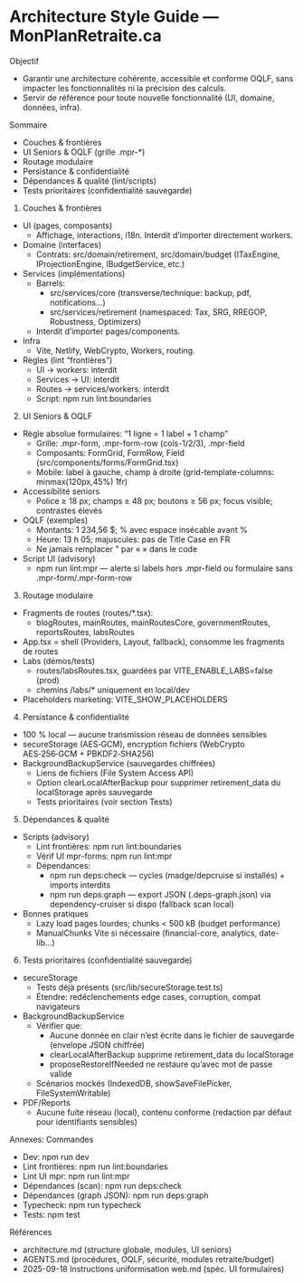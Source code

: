 # Architecture Style Guide — MonPlanRetraite.ca

Objectif
- Garantir une architecture cohérente, accessible et conforme OQLF, sans impacter les fonctionnalités ni la précision des calculs.
- Servir de référence pour toute nouvelle fonctionnalité (UI, domaine, données, infra).

Sommaire
- Couches & frontières
- UI Seniors & OQLF (grille .mpr-*)
- Routage modulaire
- Persistance & confidentialité
- Dépendances & qualité (lint/scripts)
- Tests prioritaires (confidentialité sauvegarde)

1) Couches & frontières
- UI (pages, composants)
  - Affichage, interactions, i18n. Interdit d’importer directement workers.
- Domaine (interfaces)
  - Contrats: src/domain/retirement, src/domain/budget (ITaxEngine, IProjectionEngine, IBudgetService, etc.)
- Services (implémentations)
  - Barrels:
    - src/services/core (transverse/technique: backup, pdf, notifications…)
    - src/services/retirement (namespaced: Tax, SRG, RREGOP, Robustness, Optimizers)
  - Interdit d’importer pages/components.
- Infra
  - Vite, Netlify, WebCrypto, Workers, routing.
- Règles (lint “frontières”)
  - UI → workers: interdit
  - Services → UI: interdit
  - Routes → services/workers: interdit
  - Script: npm run lint:boundaries

2) UI Seniors & OQLF
- Règle absolue formulaires: “1 ligne = 1 label + 1 champ”
  - Grille: .mpr-form, .mpr-form-row (cols-1/2/3), .mpr-field
  - Composants: FormGrid, FormRow, Field (src/components/forms/FormGrid.tsx)
  - Mobile: label à gauche, champ à droite (grid-template-columns: minmax(120px,45%) 1fr)
- Accessibilité seniors
  - Police ≥ 18 px; champs ≥ 48 px; boutons ≥ 56 px; focus visible; contrastes élevés
- OQLF (exemples)
  - Montants: 1 234,56 $; % avec espace insécable avant %
  - Heure: 13 h 05; majuscules: pas de Title Case en FR
  - Ne jamais remplacer " par « » dans le code
- Script UI (advisory)
  - npm run lint:mpr — alerte si labels hors .mpr-field ou formulaire sans .mpr-form/.mpr-form-row

3) Routage modulaire
- Fragments de routes (routes/*.tsx):
  - blogRoutes, mainRoutes, mainRoutesCore, governmentRoutes, reportsRoutes, labsRoutes
- App.tsx = shell (Providers, Layout, fallback), consomme les fragments de routes
- Labs (démos/tests)
  - routes/labsRoutes.tsx, guardées par VITE_ENABLE_LABS=false (prod)
  - chemins /labs/* uniquement en local/dev
- Placeholders marketing: VITE_SHOW_PLACEHOLDERS

4) Persistance & confidentialité
- 100 % local — aucune transmission réseau de données sensibles
- secureStorage (AES‑GCM), encryption fichiers (WebCrypto AES‑256‑GCM + PBKDF2‑SHA256)
- BackgroundBackupService (sauvegardes chiffrées)
  - Liens de fichiers (File System Access API)
  - Option clearLocalAfterBackup pour supprimer retirement_data du localStorage après sauvegarde
  - Tests prioritaires (voir section Tests)

5) Dépendances & qualité
- Scripts (advisory)
  - Lint frontières: npm run lint:boundaries
  - Vérif UI mpr-forms: npm run lint:mpr
  - Dépendances:
    - npm run deps:check — cycles (madge/depcruise si installés) + imports interdits
    - npm run deps:graph — export JSON (.deps-graph.json) via dependency-cruiser si dispo (fallback scan local)
- Bonnes pratiques
  - Lazy load pages lourdes; chunks < 500 kB (budget performance)
  - ManualChunks Vite si nécessaire (financial-core, analytics, date-lib…)

6) Tests prioritaires (confidentialité sauvegarde)
- secureStorage
  - Tests déjà présents (src/lib/secureStorage.test.ts)
  - Étendre: redéclenchements edge cases, corruption, compat navigateurs
- BackgroundBackupService
  - Vérifier que:
    - Aucune donnée en clair n’est écrite dans le fichier de sauvegarde (envelope JSON chiffrée)
    - clearLocalAfterBackup supprime retirement_data du localStorage
    - proposeRestoreIfNeeded ne restaure qu’avec mot de passe valide
  - Scénarios mockés (IndexedDB, showSaveFilePicker, FileSystemWritable)
- PDF/Reports
  - Aucune fuite réseau (local), contenu conforme (redaction par défaut pour identifiants sensibles)

Annexes: Commandes
- Dev: npm run dev
- Lint frontières: npm run lint:boundaries
- Lint UI mpr: npm run lint:mpr
- Dépendances (scan): npm run deps:check
- Dépendances (graph JSON): npm run deps:graph
- Typecheck: npm run typecheck
- Tests: npm test

Références
- architecture.md (structure globale, modules, UI seniors)
- AGENTS.md (procédures, OQLF, sécurité, modules retraite/budget)
- 2025-09-18 Instructions uniformisation web.md (spéc. UI formulaires)
